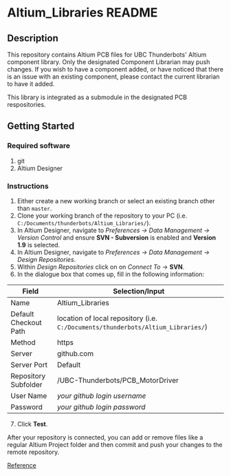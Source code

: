 # Altium_Libraries README

## Description

This repository contains Altium PCB files for UBC Thunderbots' Altium component library. Only the designated Component Librarian may push changes. If you wish to have a component added, or have noticed that there is an issue with an existing component, please contact the current librarian to have it added.

This library is integrated as a submodule in the designated PCB respositories.

## Getting Started

### Required software

1. git
2. Altium Designer

### Instructions

1. Either create a new working branch or select an existing branch other than `master`.
2. Clone your working branch of the repository to your PC (i.e. `C:/Documents/thunderbots/Altium_Libraries/`).
3. In Altium Designer, navigate to *Preferences -> Data Management -> Version Control* and ensure **SVN - Subversion** is enabled and **Version 1.9** is selected.
4. In Altium Designer, navigate to *Preferences -> Data Management -> Design Repositories*.
5. Within *Design Repositories* click on on *Connect To* -> **SVN**.
6. In the dialogue box that comes up, fill in the following information:

Field|Selection/Input
---|---
Name|Altium_Libraries
Default Checkout Path|location of local repository (i.e. `C:/Documents/thunderbots/Altium_Libraries/`)
Method|https
Server|github.com
Server Port|Default
Repository Subfolder|/UBC-Thunderbots/PCB_MotorDriver
User Name|*your github login username*
Password|*your github login password*

7. Click **Test**.

After your repository is connected, you can add or remove files like a regular Altium Project folder and then commit and push your changes to the remote repository.

[Reference](https://forum.live.altium.com/#posts/235981/718003)
